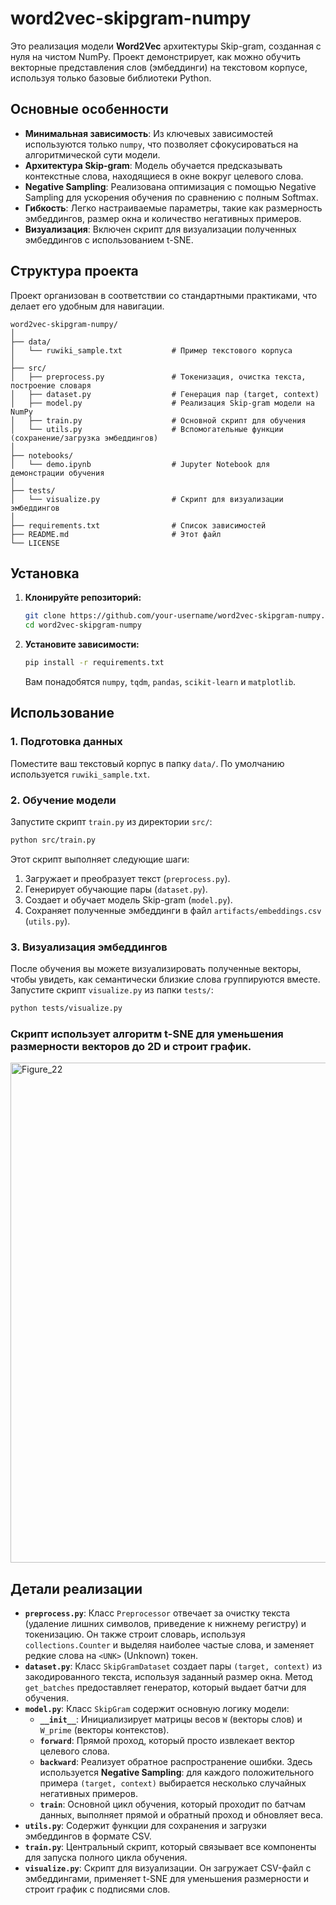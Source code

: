 # word2vec-skipgram-numpy

Это реализация модели **Word2Vec** архитектуры Skip-gram, созданная с нуля на чистом NumPy. Проект демонстрирует, как можно обучить векторные представления слов (эмбеддинги) на текстовом корпусе, используя только базовые библиотеки Python.


## Основные особенности

  - **Минимальная зависимость**: Из ключевых зависимостей используются только `numpy`, что позволяет сфокусироваться на алгоритмической сути модели.
  - **Архитектура Skip-gram**: Модель обучается предсказывать контекстные слова, находящиеся в окне вокруг целевого слова.
  - **Negative Sampling**: Реализована оптимизация с помощью Negative Sampling для ускорения обучения по сравнению с полным Softmax.
  - **Гибкость**: Легко настраиваемые параметры, такие как размерность эмбеддингов, размер окна и количество негативных примеров.
  - **Визуализация**: Включен скрипт для визуализации полученных эмбеддингов с использованием t-SNE.


## Структура проекта

Проект организован в соответствии со стандартными практиками, что делает его удобным для навигации.

```
word2vec-skipgram-numpy/
│
├── data/
│   └── ruwiki_sample.txt           # Пример текстового корпуса
│
├── src/
│   ├── preprocess.py               # Токенизация, очистка текста, построение словаря
│   ├── dataset.py                  # Генерация пар (target, context)
│   ├── model.py                    # Реализация Skip-gram модели на NumPy
│   ├── train.py                    # Основной скрипт для обучения
│   └── utils.py                    # Вспомогательные функции (сохранение/загрузка эмбеддингов)
│
├── notebooks/
│   └── demo.ipynb                  # Jupyter Notebook для демонстрации обучения
│
├── tests/
│   └── visualize.py                # Скрипт для визуализации эмбеддингов
│
├── requirements.txt                # Список зависимостей
├── README.md                       # Этот файл
└── LICENSE
```


##  Установка

1.  **Клонируйте репозиторий:**

    ```bash
    git clone https://github.com/your-username/word2vec-skipgram-numpy.git
    cd word2vec-skipgram-numpy
    ```

2.  **Установите зависимости:**

    ```bash
    pip install -r requirements.txt
    ```

    Вам понадобятся `numpy`, `tqdm`, `pandas`, `scikit-learn` и `matplotlib`.


## Использование

### 1\. Подготовка данных

Поместите ваш текстовый корпус в папку `data/`. По умолчанию используется `ruwiki_sample.txt`.

### 2\. Обучение модели

Запустите скрипт `train.py` из директории `src/`:

```bash
python src/train.py
```

Этот скрипт выполняет следующие шаги:

1.  Загружает и преобразует текст (`preprocess.py`).
2.  Генерирует обучающие пары (`dataset.py`).
3.  Создает и обучает модель Skip-gram (`model.py`).
4.  Сохраняет полученные эмбеддинги в файл `artifacts/embeddings.csv` (`utils.py`).


### 3\. Визуализация эмбеддингов

После обучения вы можете визуализировать полученные векторы, чтобы увидеть, как семантически близкие слова группируются вместе. Запустите скрипт `visualize.py` из папки `tests/`:

```bash
python tests/visualize.py
```

### Скрипт использует алгоритм **t-SNE** для уменьшения размерности векторов до 2D и строит график.
<img width="1200" height="800" alt="Figure_22" src="https://github.com/user-attachments/assets/daf44d2a-6847-4356-aa4d-13bf68bfb675" />

## Детали реализации

  - **`preprocess.py`**: Класс `Preprocessor` отвечает за очистку текста (удаление лишних символов, приведение к нижнему регистру) и токенизацию. Он также строит словарь, используя `collections.Counter` и выделяя наиболее частые слова, и заменяет редкие слова на `<UNK>` (Unknown) токен.
  - **`dataset.py`**: Класс `SkipGramDataset` создает пары `(target, context)` из закодированного текста, используя заданный размер окна. Метод `get_batches` предоставляет генератор, который выдает батчи для обучения.
  - **`model.py`**: Класс `SkipGram` содержит основную логику модели:
      - **`__init__`**: Инициализирует матрицы весов `W` (векторы слов) и `W_prime` (векторы контекстов).
      - **`forward`**: Прямой проход, который просто извлекает вектор целевого слова.
      - **`backward`**: Реализует обратное распространение ошибки. Здесь используется **Negative Sampling**: для каждого положительного примера `(target, context)` выбирается несколько случайных негативных примеров.
      - **`train`**: Основной цикл обучения, который проходит по батчам данных, выполняет прямой и обратный проход и обновляет веса.
  - **`utils.py`**: Содержит функции для сохранения и загрузки эмбеддингов в формате CSV.
  - **`train.py`**: Центральный скрипт, который связывает все компоненты для запуска полного цикла обучения.
  - **`visualize.py`**: Скрипт для визуализации. Он загружает CSV-файл с эмбеддингами, применяет t-SNE для уменьшения размерности и строит график с подписями слов.
